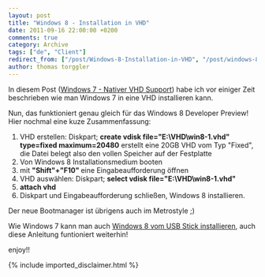 ```yaml
---
layout: post
title: "Windows 8 - Installation in VHD"
date: 2011-09-16 22:00:00 +0200
comments: true
category: Archive
tags: ["de", "Client"]
redirect_from: ["/post/Windows-8-Installation-in-VHD", "/post/windows-8-installation-in-vhd"]
author: thomas torggler
---
```

<!-- more -->
<p>In diesem Post (<a title="Windows 7 - Nativer VHD Support" href="/post.aspx?id=6b426c87-4f8a-4911-a884-8ccfdeeb5ba4">Windows 7 - Nativer VHD Support</a>) habe ich vor einiger Zeit beschrieben wie man Windows 7 in eine VHD installieren kann.</p>
<p>Nun, das funktioniert genau gleich f&uuml;r das&nbsp;Windows 8 Developer Preview! Hier nochmal eine kuze Zusammenfassung:</p>
<ol>
<li>VHD erstellen: Diskpart; <strong>create vdisk file="E:\VHD\win8-1.vhd" type=fixed maximum=20480</strong> erstellt eine 20GB VHD vom Typ "Fixed", die Datei belegt also den vollen Speicher auf der Festplatte</li>
<li>Von Windows 8 Installationsmedium booten</li>
<li>mit <strong>"Shift"+"F10" </strong>eine Eingabeaufforderung &ouml;ffnen</li>
<li>VHD ausw&auml;hlen: Diskpart; <strong>select vdisk file="E:\VHD\win8-1.vhd"</strong></li>
<li><strong>attach vhd</strong></li>
<li>Diskpart und Eingabeaufforderung schlie&szlig;en, Windows 8 installieren.</li>
</ol>
<p>Der neue Bootmanager ist &uuml;brigens auch im Metrostyle ;)</p>
<p>Wie Windows 7 kann man auch <a href="/post.aspx?id=926634b0-a77d-4cf4-a201-48074a5e0cf1">Windows 8 vom USB Stick installieren</a>, auch diese Anleitung funtioniert weiterhin!</p>
<p>enjoy!!</p>
{% include imported_disclaimer.html %}
